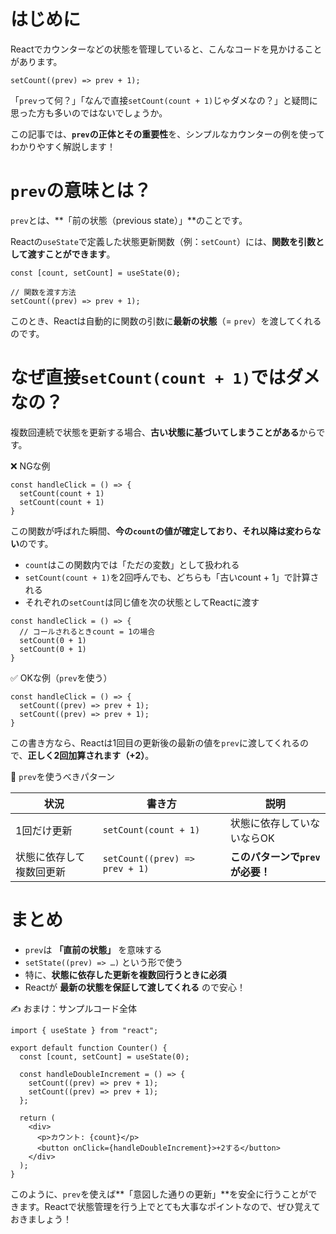 # はじめに

Reactでカウンターなどの状態を管理していると、こんなコードを見かけることがあります。

```tsx
setCount((prev) => prev + 1);
```

「`prev`って何？」「なんで直接`setCount(count + 1)`じゃダメなの？」と疑問に思った方も多いのではないでしょうか。

この記事では、**`prev`の正体とその重要性**を、シンプルなカウンターの例を使ってわかりやすく解説します！

# `prev`の意味とは？

`prev`とは、**「前の状態（previous state）」**のことです。

Reactの`useState`で定義した状態更新関数（例：`setCount`）には、**関数を引数として渡すことができます**。

```tsx
const [count, setCount] = useState(0);

// 関数を渡す方法
setCount((prev) => prev + 1);
```

このとき、Reactは自動的に関数の引数に**最新の状態**（= `prev`）を渡してくれるのです。

# なぜ直接`setCount(count + 1)`ではダメなの？

複数回連続で状態を更新する場合、**古い状態に基づいてしまうことがある**からです。

❌ NGな例

```tsx
const handleClick = () => {
  setCount(count + 1)
  setCount(count + 1)
}
```
この関数が呼ばれた瞬間、**今の`count`の値が確定しており、それ以降は変わらない**のです。

* `count`はこの関数内では「ただの変数」として扱われる
* `setCount(count + 1)`を2回呼んでも、どちらも「古いcount + 1」で計算される
* それぞれの`setCount`は同じ値を次の状態としてReactに渡す

```tsx
const handleClick = () => {
  // コールされるときcount = 1の場合
  setCount(0 + 1)
  setCount(0 + 1)
}
```

✅ OKな例（`prev`を使う）

```tsx
const handleClick = () => {
  setCount((prev) => prev + 1);
  setCount((prev) => prev + 1);
}
```

この書き方なら、Reactは1回目の更新後の最新の値を`prev`に渡してくれるので、**正しく2回加算されます（+2）**。

👀 `prev`を使うべきパターン

| 状況           | 書き方                            | 説明                    |
| ------------ | ------------------------------ | --------------------- |
| 1回だけ更新       | `setCount(count + 1)`          | 状態に依存していないならOK        |
| 状態に依存して複数回更新 | `setCount((prev) => prev + 1)` | **このパターンで`prev`が必要！** |

# まとめ

* `prev`は **「直前の状態」** を意味する
* `setState((prev) => …)` という形で使う
* 特に、**状態に依存した更新を複数回行うときに必須**
* Reactが **最新の状態を保証して渡してくれる** ので安心！

✍️ おまけ：サンプルコード全体

```tsx
import { useState } from "react";

export default function Counter() {
  const [count, setCount] = useState(0);

  const handleDoubleIncrement = () => {
    setCount((prev) => prev + 1);
    setCount((prev) => prev + 1);
  };

  return (
    <div>
      <p>カウント: {count}</p>
      <button onClick={handleDoubleIncrement}>+2する</button>
    </div>
  );
}
```

このように、`prev`を使えば\*\*「意図した通りの更新」\*\*を安全に行うことができます。Reactで状態管理を行う上でとても大事なポイントなので、ぜひ覚えておきましょう！
